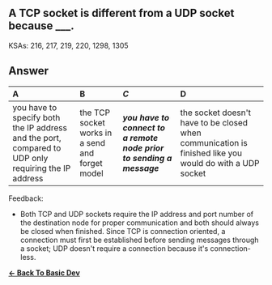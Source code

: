 ## A TCP socket is different from a UDP socket because ___.

KSAs: 216, 217, 219, 220, 1298, 1305

## Answer
| A | B | ***C*** | D |
| :--- | :--- | :--- | :--- |
| you have to specify both the IP address and the port, compared to UDP only requiring the IP address | the TCP socket works in a send and forget model | ***you have to connect to a remote node prior to sending a message*** | the socket doesn't have to be closed when communication is finished like you would do with a UDP socket |


Feedback:

- Both TCP and UDP sockets require the IP address and port number of the destination node for proper communication and both should always be closed when finished. Since TCP is connection oriented, a connection must first be established before sending messages through a socket; UDP doesn't require a connection because it's connection-less.

[**<- Back To Basic Dev**](../../../Basic_Dev.md)

